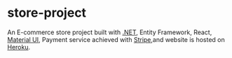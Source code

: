 # store-project
An E-commerce store project built with [.NET](https://dotnet.microsoft.com/), Entity Framework, React, [Material UI](https://mui.com/), Payment service achieved with [Stripe](https://stripe.com/),and website is hosted on [Heroku](https://heroku.com/).
